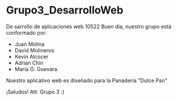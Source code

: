 # Grupo3_DesarrolloWeb
De sarrollo de aplicaciones web 10522 
Buen día, nuestro grupo está conformado por:
- Juan Molina
- David Molineros
- Kevin Alcocer
- Adrian Chin
- Maria G. Guevara.

Nuestro aplicativo web es diseñado para la Panadería "Dulce Pan"

¡Saludos!
Att: Grupo 3 :) 
